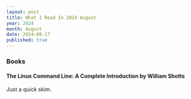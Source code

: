 ```yaml
---
layout: post
title: What I Read In 2024 August
year: 2024
month: August
date: 2024-08-17
published: true
---
```


### Books

#### The Linux Command Line: A Complete Introduction by William Shotts

Just a quick skim.




